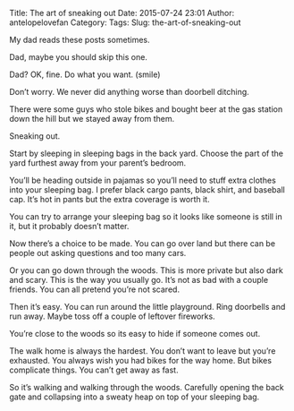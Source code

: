 Title: The art of sneaking out
Date: 2015-07-24 23:01
Author: antelopelovefan
Category: 
Tags: 
Slug: the-art-of-sneaking-out

My dad reads these posts sometimes.

Dad, maybe you should skip this one.

Dad? OK, fine. Do what you want. (smile)

Don’t worry. We never did anything worse than doorbell ditching.

There were some guys who stole bikes and bought beer at the gas station down the hill but we stayed away from them.

Sneaking out.

Start by sleeping in sleeping bags in the back yard. Choose the part of the yard furthest away from your parent’s bedroom.

You’ll be heading outside in pajamas so you’ll need to stuff extra clothes into your sleeping bag. I prefer black cargo pants, black shirt, and baseball cap. It’s hot in pants but the extra coverage is worth it.

You can try to arrange your sleeping bag so it looks like someone is still in it, but it probably doesn’t matter.

Now there’s a choice to be made. You can go over land but there can be people out asking questions and too many cars.

Or you can go down through the woods. This is more private but also dark and scary. This is the way you usually go. It’s not as bad with a couple friends. You can all pretend you’re not scared.

Then it’s easy. You can run around the little playground. Ring doorbells and run away. Maybe toss off a couple of leftover fireworks.

You’re close to the woods so its easy to hide if someone comes out.

The walk home is always the hardest. You don’t want to leave but you’re exhausted. You always wish you had bikes for the way home. But bikes complicate things. You can’t get away as fast.

So it’s walking and walking through the woods. Carefully opening the back gate and collapsing into a sweaty heap on top of your sleeping bag.

